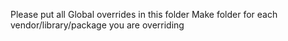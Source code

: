 Please put all Global overrides in this folder
Make folder for each vendor/library/package you are overriding
